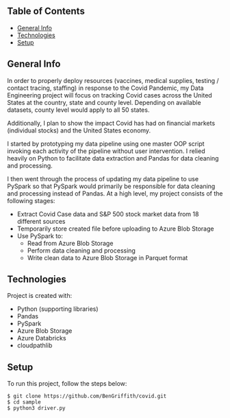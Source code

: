 ## Table of Contents
- [General Info](#general-info)
- [Technologies](#technologies)
- [Setup](#setup)

## General Info
In order to properly deploy resources (vaccines, medical supplies, testing / contact tracing, staffing) in response to the Covid Pandemic, my Data Engineering project will focus on tracking Covid cases across the United States at the country, state and county level. Depending on available datasets, county level would apply to all 50 states.

Additionally, I plan to show the impact Covid has had on financial markets (individual stocks) and the United States economy.

I started by prototyping my data pipeline using one master OOP script invoking each activity of the pipeline without user intervention. I relied heavily on Python to facilitate data extraction and Pandas for data cleaning and processing.

I then went through the process of updating my data pipeline to use PySpark so that PySpark would primarily be responsible for data cleaning and processing instead of Pandas. At a high level, my project consists of the following stages:

- Extract Covid Case data and S&P 500 stock market data from 18 different sources
- Temporarily store created file before uploading to Azure Blob Storage
- Use PySpark to:
  - Read from Azure Blob Storage
  - Perform data cleaning and processing
  - Write clean data to Azure Blob Storage in Parquet format

## Technologies
Project is created with: 
* Python (supporting libraries)
* Pandas
* PySpark
* Azure Blob Storage
* Azure Databricks
* cloudpathlib

## Setup
To run this project, follow the steps below:

```
$ git clone https://github.com/BenGriffith/covid.git
$ cd sample
$ python3 driver.py
